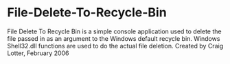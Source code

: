 File-Delete-To-Recycle-Bin
==========================

File Delete To Recycle Bin is a simple console application used to delete the file passed in as an argument to the Windows default recycle bin. Windows Shell32.dll functions are used to do the actual file deletion. Created by Craig Lotter, February 2006
